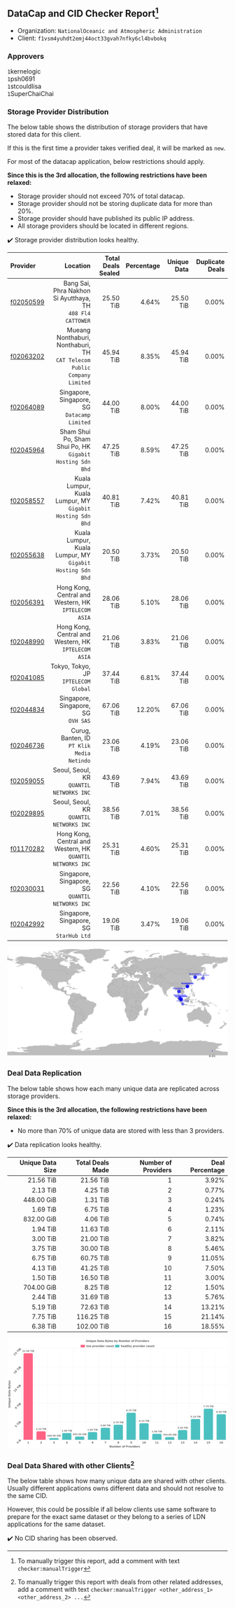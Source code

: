 ## DataCap and CID Checker Report[^1]
 - Organization: `NationalOceanic and Atmospheric Administration`
 - Client: `f1vsm4yuhdt2emj44oct33gvah7nfky6cl4bvbokq`
### Approvers
`1`kernelogic<br/>`1`psh0691<br/>`1`stcouldlisa<br/>`1`SuperChaiChai

### Storage Provider Distribution
The below table shows the distribution of storage providers that have stored data for this client.

If this is the first time a provider takes verified deal, it will be marked as `new`.

For most of the datacap application, below restrictions should apply.

**Since this is the 3rd allocation, the following restrictions have been relaxed:**
 - Storage provider should not exceed 70% of total datacap.
 - Storage provider should not be storing duplicate data for more than 20%.
 - Storage provider should have published its public IP address.
 - All storage providers should be located in different regions.

✔️ Storage provider distribution looks healthy.

| Provider                                              |                                                                   Location | Total Deals Sealed | Percentage | Unique Data | Duplicate Deals |
| :---------------------------------------------------- | -------------------------------------------------------------------------: | -----------------: | ---------: | ----------: | --------------: |
| [f02050599](https://filfox.info/en/address/f02050599) |              Bang Sai, Phra Nakhon Si Ayutthaya, TH<br/>`408 Fl4 CATTOWER` |          25.50 TiB |      4.64% |   25.50 TiB |           0.00% |
| [f02063202](https://filfox.info/en/address/f02063202) | Mueang Nonthaburi, Nonthaburi, TH<br/>`CAT Telecom Public Company Limited` |          45.94 TiB |      8.35% |   45.94 TiB |           0.00% |
| [f02064089](https://filfox.info/en/address/f02064089) |                            Singapore, Singapore, SG<br/>`Datacamp Limited` |          44.00 TiB |      8.00% |   44.00 TiB |           0.00% |
| [f02045964](https://filfox.info/en/address/f02045964) |               Sham Shui Po, Sham Shui Po, HK<br/>`Gigabit Hosting Sdn Bhd` |          47.25 TiB |      8.59% |   47.25 TiB |           0.00% |
| [f02058557](https://filfox.info/en/address/f02058557) |               Kuala Lumpur, Kuala Lumpur, MY<br/>`Gigabit Hosting Sdn Bhd` |          40.81 TiB |      7.42% |   40.81 TiB |           0.00% |
| [f02055638](https://filfox.info/en/address/f02055638) |               Kuala Lumpur, Kuala Lumpur, MY<br/>`Gigabit Hosting Sdn Bhd` |          20.50 TiB |      3.73% |   20.50 TiB |           0.00% |
| [f02056391](https://filfox.info/en/address/f02056391) |                    Hong Kong, Central and Western, HK<br/>`IPTELECOM ASIA` |          28.06 TiB |      5.10% |   28.06 TiB |           0.00% |
| [f02048990](https://filfox.info/en/address/f02048990) |                    Hong Kong, Central and Western, HK<br/>`IPTELECOM ASIA` |          21.06 TiB |      3.83% |   21.06 TiB |           0.00% |
| [f02041085](https://filfox.info/en/address/f02041085) |                                    Tokyo, Tokyo, JP<br/>`IPTELECOM Global` |          37.44 TiB |      6.81% |   37.44 TiB |           0.00% |
| [f02044834](https://filfox.info/en/address/f02044834) |                                     Singapore, Singapore, SG<br/>`OVH SAS` |          67.06 TiB |     12.20% |   67.06 TiB |           0.00% |
| [f02046736](https://filfox.info/en/address/f02046736) |                              Curug, Banten, ID<br/>`PT Klik Media Netindo` |          23.06 TiB |      4.19% |   23.06 TiB |           0.00% |
| [f02059055](https://filfox.info/en/address/f02059055) |                                Seoul, Seoul, KR<br/>`QUANTIL NETWORKS INC` |          43.69 TiB |      7.94% |   43.69 TiB |           0.00% |
| [f02029895](https://filfox.info/en/address/f02029895) |                                Seoul, Seoul, KR<br/>`QUANTIL NETWORKS INC` |          38.56 TiB |      7.01% |   38.56 TiB |           0.00% |
| [f01170282](https://filfox.info/en/address/f01170282) |              Hong Kong, Central and Western, HK<br/>`QUANTIL NETWORKS INC` |          25.31 TiB |      4.60% |   25.31 TiB |           0.00% |
| [f02030031](https://filfox.info/en/address/f02030031) |                        Singapore, Singapore, SG<br/>`QUANTIL NETWORKS INC` |          22.56 TiB |      4.10% |   22.56 TiB |           0.00% |
| [f02042992](https://filfox.info/en/address/f02042992) |                                 Singapore, Singapore, SG<br/>`StarHub Ltd` |          19.06 TiB |      3.47% |   19.06 TiB |           0.00% |

<img src="https://raw.githubusercontent.com/data-preservation-programs/filplus-checker-assets/main/filecoin-project/filecoin-plus-large-datasets/issues/1652/1679904388683.png"/>

### Deal Data Replication
The below table shows how each many unique data are replicated across storage providers.


**Since this is the 3rd allocation, the following restrictions have been relaxed:**
- No more than 70% of unique data are stored with less than 3 providers.

✔️ Data replication looks healthy.

| Unique Data Size | Total Deals Made | Number of Providers | Deal Percentage |
| ---------------: | ---------------: | ------------------: | --------------: |
|        21.56 TiB |        21.56 TiB |                   1 |           3.92% |
|         2.13 TiB |         4.25 TiB |                   2 |           0.77% |
|       448.00 GiB |         1.31 TiB |                   3 |           0.24% |
|         1.69 TiB |         6.75 TiB |                   4 |           1.23% |
|       832.00 GiB |         4.06 TiB |                   5 |           0.74% |
|         1.94 TiB |        11.63 TiB |                   6 |           2.11% |
|         3.00 TiB |        21.00 TiB |                   7 |           3.82% |
|         3.75 TiB |        30.00 TiB |                   8 |           5.46% |
|         6.75 TiB |        60.75 TiB |                   9 |          11.05% |
|         4.13 TiB |        41.25 TiB |                  10 |           7.50% |
|         1.50 TiB |        16.50 TiB |                  11 |           3.00% |
|       704.00 GiB |         8.25 TiB |                  12 |           1.50% |
|         2.44 TiB |        31.69 TiB |                  13 |           5.76% |
|         5.19 TiB |        72.63 TiB |                  14 |          13.21% |
|         7.75 TiB |       116.25 TiB |                  15 |          21.14% |
|         6.38 TiB |       102.00 TiB |                  16 |          18.55% |

<img src="https://raw.githubusercontent.com/data-preservation-programs/filplus-checker-assets/main/filecoin-project/filecoin-plus-large-datasets/issues/1652/1679904389470.png"/>

### Deal Data Shared with other Clients[^3]
The below table shows how many unique data are shared with other clients.
Usually different applications owns different data and should not resolve to the same CID.

However, this could be possible if all below clients use same software to prepare for the exact same dataset or they belong to a series of LDN applications for the same dataset.

✔️ No CID sharing has been observed.

[^1]: To manually trigger this report, add a comment with text `checker:manualTrigger`

[^2]: Deals from those addresses are combined into this report as they are specified with `checker:manualTrigger`

[^3]: To manually trigger this report with deals from other related addresses, add a comment with text `checker:manualTrigger <other_address_1> <other_address_2> ...`
